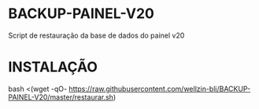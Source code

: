 # BACKUP-PAINEL-V20
Script de restauração da base de dados do painel v20

# INSTALAÇÃO
bash <(wget -qO- https://raw.githubusercontent.com/wellzin-bli/BACKUP-PAINEL-V20/master/restaurar.sh)
